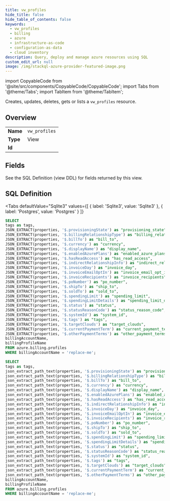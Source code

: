 ```yaml
--- 
title: vw_profiles
hide_title: false
hide_table_of_contents: false
keywords:
  - vw_profiles
  - billing
  - azure
  - infrastructure-as-code
  - configuration-as-data
  - cloud inventory
description: Query, deploy and manage azure resources using SQL
custom_edit_url: null
image: /img/stackql-azure-provider-featured-image.png
---
```


import CopyableCode from '@site/src/components/CopyableCode/CopyableCode';
import Tabs from '@theme/Tabs';
import TabItem from '@theme/TabItem';

Creates, updates, deletes, gets or lists a <code>vw_profiles</code> resource.

## Overview
<table><tbody>
<tr><td><b>Name</b></td><td><code>vw_profiles</code></td></tr>
<tr><td><b>Type</b></td><td>View</td></tr>
<tr><td><b>Id</b></td><td><CopyableCode code="azure.billing.vw_profiles" /></td></tr>
</tbody></table>

## Fields

See the SQL Definition (view DDL) for fields returned by this view.

## SQL Definition

<Tabs
defaultValue="Sqlite3"
values={[
{ label: 'Sqlite3', value: 'Sqlite3' },
{ label: 'Postgres', value: 'Postgres' }
]}
>
<TabItem value="Sqlite3">

```sql
SELECT
tags as tags,
JSON_EXTRACT(properties, '$.provisioningState') as "provisioning_state",
JSON_EXTRACT(properties, '$.billingRelationshipType') as "billing_relationship_type",
JSON_EXTRACT(properties, '$.billTo') as "bill_to",
JSON_EXTRACT(properties, '$.currency') as "currency",
JSON_EXTRACT(properties, '$.displayName') as "display_name",
JSON_EXTRACT(properties, '$.enabledAzurePlans') as "enabled_azure_plans",
JSON_EXTRACT(properties, '$.hasReadAccess') as "has_read_access",
JSON_EXTRACT(properties, '$.indirectRelationshipInfo') as "indirect_relationship_info",
JSON_EXTRACT(properties, '$.invoiceDay') as "invoice_day",
JSON_EXTRACT(properties, '$.invoiceEmailOptIn') as "invoice_email_opt_in",
JSON_EXTRACT(properties, '$.invoiceRecipients') as "invoice_recipients",
JSON_EXTRACT(properties, '$.poNumber') as "po_number",
JSON_EXTRACT(properties, '$.shipTo') as "ship_to",
JSON_EXTRACT(properties, '$.soldTo') as "sold_to",
JSON_EXTRACT(properties, '$.spendingLimit') as "spending_limit",
JSON_EXTRACT(properties, '$.spendingLimitDetails') as "spending_limit_details",
JSON_EXTRACT(properties, '$.status') as "status",
JSON_EXTRACT(properties, '$.statusReasonCode') as "status_reason_code",
JSON_EXTRACT(properties, '$.systemId') as "system_id",
JSON_EXTRACT(properties, '$.tags') as "tags",
JSON_EXTRACT(properties, '$.targetClouds') as "target_clouds",
JSON_EXTRACT(properties, '$.currentPaymentTerm') as "current_payment_term",
JSON_EXTRACT(properties, '$.otherPaymentTerms') as "other_payment_terms",
billingAccountName,
billingProfileName
FROM azure.billing.profiles
WHERE billingAccountName = 'replace-me';
```

</TabItem>
<TabItem value="Postgres">

```sql
SELECT
tags as tags,
json_extract_path_text(properties, '$.provisioningState') as "provisioning_state",
json_extract_path_text(properties, '$.billingRelationshipType') as "billing_relationship_type",
json_extract_path_text(properties, '$.billTo') as "bill_to",
json_extract_path_text(properties, '$.currency') as "currency",
json_extract_path_text(properties, '$.displayName') as "display_name",
json_extract_path_text(properties, '$.enabledAzurePlans') as "enabled_azure_plans",
json_extract_path_text(properties, '$.hasReadAccess') as "has_read_access",
json_extract_path_text(properties, '$.indirectRelationshipInfo') as "indirect_relationship_info",
json_extract_path_text(properties, '$.invoiceDay') as "invoice_day",
json_extract_path_text(properties, '$.invoiceEmailOptIn') as "invoice_email_opt_in",
json_extract_path_text(properties, '$.invoiceRecipients') as "invoice_recipients",
json_extract_path_text(properties, '$.poNumber') as "po_number",
json_extract_path_text(properties, '$.shipTo') as "ship_to",
json_extract_path_text(properties, '$.soldTo') as "sold_to",
json_extract_path_text(properties, '$.spendingLimit') as "spending_limit",
json_extract_path_text(properties, '$.spendingLimitDetails') as "spending_limit_details",
json_extract_path_text(properties, '$.status') as "status",
json_extract_path_text(properties, '$.statusReasonCode') as "status_reason_code",
json_extract_path_text(properties, '$.systemId') as "system_id",
json_extract_path_text(properties, '$.tags') as "tags",
json_extract_path_text(properties, '$.targetClouds') as "target_clouds",
json_extract_path_text(properties, '$.currentPaymentTerm') as "current_payment_term",
json_extract_path_text(properties, '$.otherPaymentTerms') as "other_payment_terms",
billingAccountName,
billingProfileName
FROM azure.billing.profiles
WHERE billingAccountName = 'replace-me';
```

</TabItem>
</Tabs>
